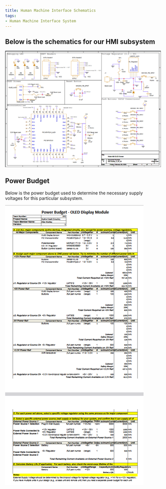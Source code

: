 ```yaml
---
title: Human Machine Interface Schematics
tags:
- Human Machine Interface System
---
```


## Below is the schematics for our HMI subsystem

![Schematic Image](./schematics3.png)

## Power Budget

Below is the power budget used to determine the necessary supply voltages for this particular subsystem.

![Power Budget](./2025-02-26.png)

